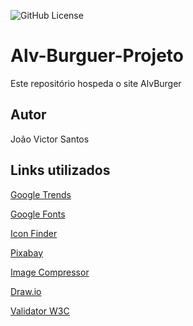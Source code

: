 ![GitHub License](https://img.shields.io/github/license/16JoaVso/Alv-Burger-Projeto)


# Alv-Burguer-Projeto
Este repositório hospeda o site AlvBurger
## Autor 
João Victor Santos
## Links utilizados
[Google Trends](https://trends.google.com.br/trends/explore?date=now%201-d&geo=BR&q=%2Fm%2F019lvv,%2Fm%2F019m42&hl=pt-BR)

[Google Fonts](https://fonts.google.com)

[Icon Finder](https://www.iconfinder.com/search?q=facebook&price=free)

[Pixabay](https://pixabay.com/pt/photos/hambúrguer-bacon-lanche-500054/)

[Image Compressor](https://imagecompressor.com)

[Draw.io](https://app.diagrams.net)

[Validator W3C](https://validator.w3.org/nu/#file)

